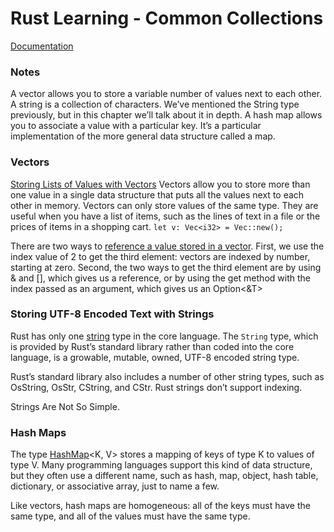 # Rust Learning - Common Collections

[Documentation](https://doc.rust-lang.org/book/ch08-00-common-collections.html)

### Notes
A vector allows you to store a variable number of values next to each other.
A string is a collection of characters. We’ve mentioned the String type previously, but in this chapter we’ll talk about it in depth.
A hash map allows you to associate a value with a particular key. It’s a particular implementation of the more general data structure called a map.

### Vectors
[Storing Lists of Values with Vectors](https://doc.rust-lang.org/book/ch08-01-vectors.html#storing-lists-of-values-with-vectors)
Vectors allow you to store more than one value in a single data structure that puts all the values next to each other in memory. 
Vectors can only store values of the same type. They are useful when you have a list of items, such as the lines of text in a file or the prices of items in a shopping cart.
```let v: Vec<i32> = Vec::new();```

There are two ways to [reference a value stored in a vector](https://doc.rust-lang.org/book/ch08-01-vectors.html#reading-elements-of-vectors).
First, we use the index value of 2 to get the third element: vectors are indexed by number, starting at zero. Second, the two ways to get the third element are by using & and [], which gives us a reference, or by using the get method with the index passed as an argument, which gives us an Option<&T>

### Storing UTF-8 Encoded Text with Strings
Rust has only one [string](https://doc.rust-lang.org/book/ch08-02-strings.html#what-is-a-string) type in the core language. 
The ```String``` type, which is provided by Rust’s standard library rather than coded into the core language, is a growable, mutable, owned, UTF-8 encoded string type.

Rust’s standard library also includes a number of other string types, such as OsString, OsStr, CString, and CStr.
Rust strings don’t support indexing. 

Strings Are Not So Simple.

### Hash Maps
The type [HashMap](https://doc.rust-lang.org/book/ch08-03-hash-maps.html#storing-keys-with-associated-values-in-hash-maps)<K, V> stores a mapping of keys of type K to values of type V.
Many programming languages support this kind of data structure, but they often use a different name, such as hash, map, object, hash table, dictionary, or associative array, just to name a few.

Like vectors, hash maps are homogeneous: all of the keys must have the same type, and all of the values must have the same type.